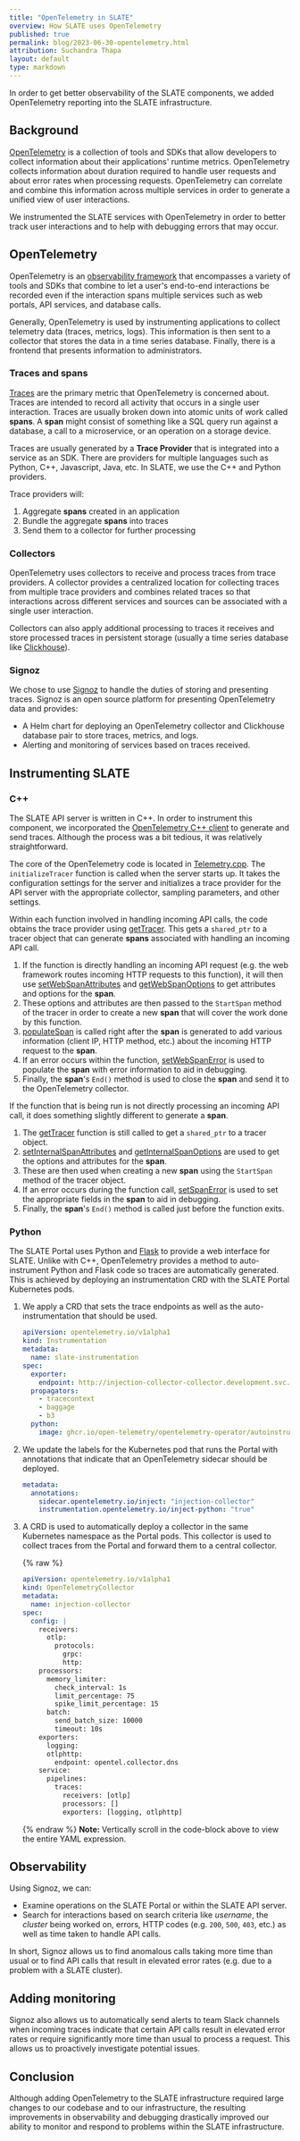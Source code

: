 ```yaml
---
title: "OpenTelemetry in SLATE"
overview: How SLATE uses OpenTelemetry
published: true
permalink: blog/2023-06-30-opentelemetry.html
attribution: Suchandra Thapa
layout: default
type: markdown
---
```


In order to get better observability of the SLATE components, we added OpenTelemetry reporting into the SLATE infrastructure.

<!--end_excerpt-->

## Background

[OpenTelemetry](https://opentelemetry.io/) is a collection of tools and SDKs that allow developers to collect information about their applications' runtime metrics. OpenTelemetry collects information about duration required to handle user requests and about error rates when processing requests. OpenTelemetry can correlate and combine this information across multiple services in order to generate a unified view of user interactions.

We instrumented the SLATE services with OpenTelemetry in order to better track user interactions and to help with debugging errors that may occur.

## OpenTelemetry

OpenTelemetry is an [observability framework](https://opentelemetry.io/docs/concepts/observability-primer/#what-is-observability) that encompasses a variety of tools and SDKs that combine to let a user's end-to-end interactions be recorded even if the interaction spans multiple services such as web portals, API services, and database calls.

Generally, OpenTelemetry is used by instrumenting applications to collect telemetry data (traces, metrics, logs). This information is then sent to a collector that stores the data in a time series database. Finally, there is a frontend that presents information to administrators.

### Traces and spans

[Traces](https://opentelemetry.io/docs/concepts/signals/traces/) are the primary metric that OpenTelemetry is concerned about. Traces are intended to record all activity that occurs in a single user interaction. Traces are usually broken down into atomic units of work called **spans**. A **span** might consist of something like a SQL query run against a database, a call to a microservice, or an operation on a storage device.

Traces are usually generated by a **Trace Provider** that is integrated into a service as an SDK. There are providers for multiple languages such as Python, C++, Javascript, Java, etc. In SLATE, we use the C++ and Python providers.

Trace providers will:
1. Aggregate **spans** created in an application
1. Bundle the aggregate **spans** into traces
1. Send them to a collector for further processing

### Collectors

OpenTelemetry uses collectors to receive and process traces from trace providers. A collector provides a centralized location for collecting traces from multiple trace providers and combines related traces so that interactions across different services and sources can be associated with a single user interaction.

Collectors can also apply additional processing to traces it receives and store processed traces in persistent storage (usually a time series database like [Clickhouse](https://clickhouse.com/)).

### Signoz

We chose to use [Signoz](https://signoz.io/) to handle the duties of storing and presenting traces. Signoz is an open source platform for presenting OpenTelemetry data and provides:
* A Helm chart for deploying an OpenTelemetry collector and Clickhouse database pair to store traces, metrics, and logs.
* Alerting and monitoring of services based on traces received.

## Instrumenting SLATE

### C++

The SLATE API server is written in C++. In order to instrument this component, we incorporated the [OpenTelemetry C++ client](https://github.com/open-telemetry/opentelemetry-cpp) to generate and send traces. Although the process was a bit tedious, it was relatively straightforward.

The core of the OpenTelemetry code is located in [Telemetry.cpp](https://github.com/slateci/slate-client-server/blob/master/src/Telemetry.cpp). The `initializeTracer` function is called when the server starts up. It takes the configuration settings for the server and initializes a trace provider for the API server with the appropriate collector, sampling parameters, and other settings.

Within each function involved in handling incoming API calls, the code obtains the trace provider using [getTracer](https://github.com/slateci/slate-client-server/blob/master/src/Telemetry.cpp#L124). This gets a `shared_ptr` to a tracer object that can generate **spans** associated with handling an incoming API call.
1. If the function is directly handling an incoming API request (e.g. the web framework routes incoming HTTP requests to this function), it will then use [setWebSpanAttributes](https://github.com/slateci/slate-client-server/blob/master/src/Telemetry.cpp#L130) and [getWebSpanOptions](https://github.com/slateci/slate-client-server/blob/master/src/Telemetry.cpp#L152) to get attributes and options for the **span**.
1. These options and attributes are then passed to the `StartSpan` method of the tracer in order to create a new **span** that will cover the work done by this function.
1. [populateSpan](https://github.com/slateci/slate-client-server/blob/master/src/Telemetry.cpp#L179) is called right after the **span** is generated to add various information (client IP, HTTP method, etc.) about the incoming HTTP request to the **span**.
1. If an error occurs within the function, [setWebSpanError](https://github.com/slateci/slate-client-server/blob/master/src/Telemetry.cpp#L209) is used to populate the **span** with error information to aid in debugging.
1. Finally, the **span**'s `End()` method is used to close the **span** and send it to the OpenTelemetry collector.

If the function that is being run is not directly processing an incoming API call, it does something slightly different to generate a **span**.
1. The [getTracer](https://github.com/slateci/slate-client-server/blob/master/src/Telemetry.cpp#L124) function is still called to get a `shared_ptr` to a tracer object.
1. [setInternalSpanAttributes](https://github.com/slateci/slate-client-server/blob/master/src/Telemetry.cpp#L167) and [getInternalSpanOptions](https://github.com/slateci/slate-client-server/blob/master/src/Telemetry.cpp#L172) are used to get the options and attributes for the **span**.
1. These are then used when creating a new **span** using the `StartSpan` method of the tracer object.
1. If an error occurs during the function call, [setSpanError](https://github.com/slateci/slate-client-server/blob/master/src/Telemetry.cpp#L215) is used to set the appropriate fields in the **span** to aid in debugging.
1. Finally, the **span**'s `End()` method is called just before the function exits.

### Python

The SLATE Portal uses Python and [Flask](https://flask.palletsprojects.com/en/2.3.x/) to provide a web interface for SLATE. Unlike with C++, OpenTelemetry provides a method to auto-instrument Python and Flask code so traces are automatically generated. This is achieved by deploying an instrumentation CRD with the SLATE Portal Kubernetes pods.

1. We apply a CRD that sets the trace endpoints as well as the auto-instrumentation that should be used.
   
   ```yaml
   apiVersion: opentelemetry.io/v1alpha1
   kind: Instrumentation
   metadata:
     name: slate-instrumentation
   spec:
     exporter:
       endpoint: http://injection-collector-collector.development.svc.cluster.local:4318
     propagators:
       - tracecontext
       - baggage
       - b3
     python:
       image: ghcr.io/open-telemetry/opentelemetry-operator/autoinstrumentation-python:latest
   ```
   
1. We update the labels for the Kubernetes pod that runs the Portal with annotations that indicate that an OpenTelemetry sidecar should be deployed.
   
   ```yaml
   metadata:
     annotations:
       sidecar.opentelemetry.io/inject: "injection-collector"
       instrumentation.opentelemetry.io/inject-python: "true"
   ```
   
1. A CRD is used to automatically deploy a collector in the same Kubernetes namespace as the Portal pods. This collector is used to collect traces from the Portal and forward them to a central collector.
   
   {% raw %}
   ```yaml
   apiVersion: opentelemetry.io/v1alpha1
   kind: OpenTelemetryCollector
   metadata:
     name: injection-collector
   spec:
     config: |
       receivers:
         otlp:
           protocols:
             grpc:
             http:
       processors:
         memory_limiter:
           check_interval: 1s
           limit_percentage: 75
           spike_limit_percentage: 15
         batch:
           send_batch_size: 10000
           timeout: 10s
       exporters:
         logging:
         otlphttp:
           endpoint: opentel.collector.dns
       service:
         pipelines:
           traces:
             receivers: [otlp]
             processors: []
             exporters: [logging, otlphttp]
   ```
   {% endraw %}
   **Note:** Vertically scroll in the code-block above to view the entire YAML expression.

## Observability

Using Signoz, we can:

* Examine operations on the SLATE Portal or within the SLATE API server.
* Search for interactions based on search criteria like *username*, the *cluster* being worked on, errors, HTTP codes (e.g. `200`, `500`, `403`, etc.) as well as time taken to handle API calls.

In short, Signoz allows us to find anomalous calls taking more time than usual or to find API calls that result in elevated error rates (e.g. due to a problem with a SLATE cluster).

## Adding monitoring

Signoz also allows us to automatically send alerts to team Slack channels when incoming traces indicate that certain API calls result in elevated error rates or require significantly more time than usual to process a request. This allows us to proactively investigate potential issues.

##  Conclusion

Although adding OpenTelemetry to the SLATE infrastructure required large changes to our codebase and to our infrastructure, the resulting improvements in observability and debugging drastically improved our ability to monitor and respond to problems within the SLATE infrastructure.
